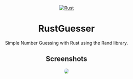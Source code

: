 <div align='center'>
  
  <a href="https://www.rust-lang.org/">![Rust](https://img.shields.io/badge/rust-%23000000.svg?style=for-the-badge&logo=rust&logoColor=white)</a>
  
# RustGuesser
Simple Number Guessing with Rust using the Rand library.

## Screenshots
<p align='center'>
  <kbd>
    <img align='center' src="https://i.imgur.com/3oKKa66.png" style="border-radius: 15px;"></img>
  </kbd>
</p>

</div>

